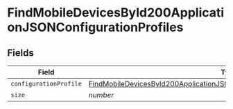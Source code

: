 # FindMobileDevicesById200ApplicationJSONConfigurationProfiles


## Fields

| Field                                                                                                                                                                                           | Type                                                                                                                                                                                            | Required                                                                                                                                                                                        | Description                                                                                                                                                                                     | Example                                                                                                                                                                                         |
| ----------------------------------------------------------------------------------------------------------------------------------------------------------------------------------------------- | ----------------------------------------------------------------------------------------------------------------------------------------------------------------------------------------------- | ----------------------------------------------------------------------------------------------------------------------------------------------------------------------------------------------- | ----------------------------------------------------------------------------------------------------------------------------------------------------------------------------------------------- | ----------------------------------------------------------------------------------------------------------------------------------------------------------------------------------------------- |
| `configurationProfile`                                                                                                                                                                          | [FindMobileDevicesById200ApplicationJSONConfigurationProfilesConfigurationProfile](../../models/operations/findmobiledevicesbyid200applicationjsonconfigurationprofilesconfigurationprofile.md) | :heavy_minus_sign:                                                                                                                                                                              | N/A                                                                                                                                                                                             |                                                                                                                                                                                                 |
| `size`                                                                                                                                                                                          | *number*                                                                                                                                                                                        | :heavy_minus_sign:                                                                                                                                                                              | N/A                                                                                                                                                                                             | 1                                                                                                                                                                                               |